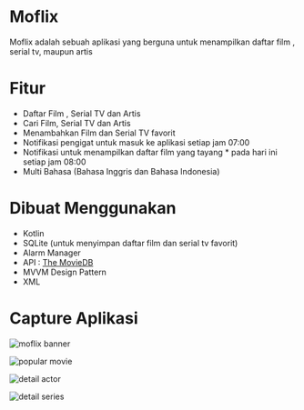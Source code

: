# Moflix
Moflix adalah sebuah aplikasi yang berguna untuk menampilkan daftar film , serial tv, maupun artis

# Fitur
* Daftar Film , Serial TV dan Artis
* Cari Film, Serial TV dan Artis
* Menambahkan Film dan Serial TV favorit
* Notifikasi pengigat untuk masuk ke aplikasi setiap jam 07:00
* Notifikasi untuk menampilkan daftar film yang tayang * pada hari ini setiap jam 08:00
* Multi Bahasa (Bahasa Inggris dan Bahasa Indonesia)

# Dibuat Menggunakan
* Kotlin
* SQLite (untuk menyimpan daftar film dan serial tv favorit)
* Alarm Manager
* API : [The MovieDB](https://www.themoviedb.org/)
* MVVM Design Pattern
* XML

# Capture Aplikasi
![moflix banner](https://user-images.githubusercontent.com/36475127/83420603-192e6a80-a451-11ea-8e53-d71d7c2e990d.png)

![popular movie](https://user-images.githubusercontent.com/36475127/83421258-ff415780-a451-11ea-9144-0417ce27dd5b.jpg)

![detail actor](https://user-images.githubusercontent.com/36475127/83421392-3879c780-a452-11ea-85e2-2b5c1babbe65.jpg)

![detail series](https://user-images.githubusercontent.com/36475127/83421505-68c16600-a452-11ea-9736-ca3003b0b81b.jpg)
